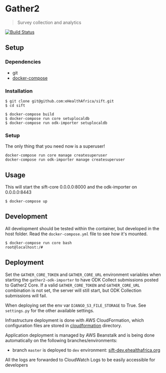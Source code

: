 # Gather2

> Survey collection and analytics

[![Build Status](https://travis-ci.org/eHealthAfrica/sift.svg?branch=master)](https://travis-ci.org/eHealthAfrica/sift)

## Setup

### Dependencies

- git
- [docker-compose](https://docs.docker.com/compose/)

### Installation

```
$ git clone git@github.com:eHealthAfrica/sift.git
$ cd sift

$ docker-compose build
$ docker-compose run core setuplocaldb
$ docker-compose run odk-importer setuplocaldb
```

### Setup

The only thing that you need now is a superuser!
```
docker-compose run core manage createsuperuser
docker-compose run odk-importer manage createsuperuser
```

## Usage

This will start the sift-core 0.0.0.0:8000 and the odk-importer on 0.0.0.0:8443


```
$ docker-compose up
```

## Development

All development should be tested within the container, but developed in the host folder. Read the `docker-compose.yml` file to see how it's mounted.
```
$ docker-compose run core bash
root@localhost:/#
```

## Deployment

Set the `GATHER_CORE_TOKEN` and `GATHER_CORE_URL` environment variables when starting the `gather2-odk-importer` to have ODK Collect submissions posted to Gather2 Core.
If a valid `GATHER_CORE_TOKEN` and `GATHER_CORE_URL` combination is not set, the server will still start, but ODK Collection submissions will fail.

When deploying set the env var `DJANGO_S3_FILE_STORAGE` to True. See `settings.py` for the other available settings.

Infrastructure deployment is done with AWS CloudFormation, which configuration files are stored in [cloudformation](cloudformation) directory.

Application deployment is managed by AWS Beanstalk and is being done automatically on the following branches/environments:
- branch `master` is deployed to `dev` environment: [sift-dev.ehealthafrica.org](https://sift-dev.ehealthafrica.org)

All the logs are forwarded to CloudWatch Logs to be easily accessible for developers
